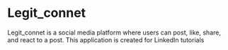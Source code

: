 # Legit_connet
Legit_connet is a social media platform where users can post, like, share, and react to a post. This application is created for LinkedIn tutorials
